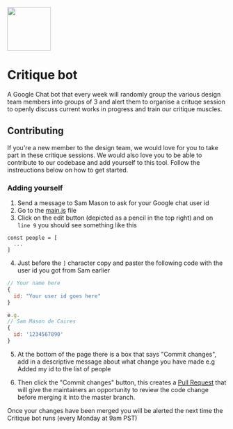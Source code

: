 <img src="https://github.com/cloudflare-design/critique-bot/blob/master/logo.png?raw=true" width="100">

# Critique bot

A Google Chat bot that every week will randomly group the various design team members into groups of 3 and alert them to organise a crituqe session to openly discuss current works in progress and train our critique muscles.

## Contributing

If you're a new member to the design team, we would love for you to take part in these critique sessions. We would also love you to be able to contribute to our codebase and add yourself to this tool. Follow the instreuctions below on how to get started.

### Adding yourself

1. Send a message to Sam Mason to ask for your Google chat user id
2. Go to the [main.js](https://github.com/cloudflare-design/critique-bot/blob/master/main.js) file
3. Click on the edit button (depicted as a pencil in the top right) and on `line 9` you should see something like this

```
const people = [
  ...
]
```

4. Just before the `]` character copy and paster the following code with the user id you got from Sam earlier

```javascript
// Your name here
{
  id: "Your user id goes here"
}

e.g.
// Sam Mason de Caires
{
  id: '1234567890'
}
```

5. At the bottom of the page there is a box that says "Commit changes", add in a descriptive message about what change you have made e.g Added my id to the list of people

6. Then click the "Commit changes" button, this creates a [Pull Request](https://help.github.com/articles/about-pull-requests/) that will give the maintainers an opportunity to review the code change before merging it into the master branch.

Once your changes have been merged you will be alerted the next time the Critique bot runs (every Monday at 9am PST)
